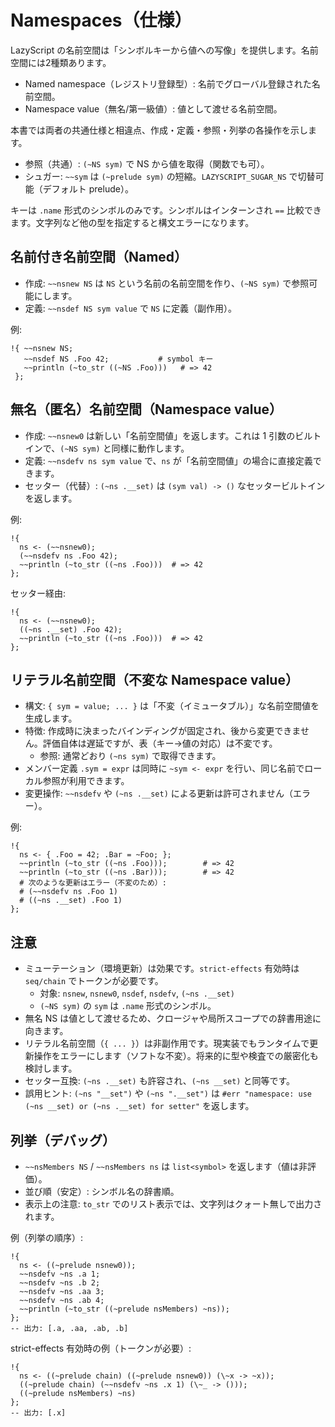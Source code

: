 # Namespaces（仕様）

LazyScript の名前空間は「シンボルキーから値への写像」を提供します。名前空間には2種類あります。

- Named namespace（レジストリ登録型）: 名前でグローバル登録された名前空間。
- Namespace value（無名/第一級値）: 値として渡せる名前空間。

本書では両者の共通仕様と相違点、作成・定義・参照・列挙の各操作を示します。

- 参照（共通）: `(~NS sym)` で NS から値を取得（関数でも可）。
- シュガー: `~~sym` は `(~prelude sym)` の短縮。`LAZYSCRIPT_SUGAR_NS` で切替可能（デフォルト prelude）。

キーは `.name` 形式のシンボルのみです。シンボルはインターンされ `==` 比較できます。文字列など他の型を指定すると構文エラーになります。

## 名前付き名前空間（Named）

- 作成: `~~nsnew NS` は `NS` という名前の名前空間を作り、`(~NS sym)` で参照可能にします。
- 定義: `~~nsdef NS sym value` で `NS` に定義（副作用）。

例:

```
!{ ~~nsnew NS;
   ~~nsdef NS .Foo 42;           # symbol キー
   ~~println (~to_str ((~NS .Foo)))   # => 42
 };
```

## 無名（匿名）名前空間（Namespace value）

- 作成: `~~nsnew0` は新しい「名前空間値」を返します。これは 1 引数のビルトインで、`(~NS sym)` と同様に動作します。
- 定義: `~~nsdefv ns sym value` で、`ns` が「名前空間値」の場合に直接定義できます。
- セッター（代替）: `(~ns .__set)` は `(sym val) -> ()` なセッタービルトインを返します。

例:

```
!{
  ns <- (~~nsnew0);
  (~~nsdefv ns .Foo 42);
  ~~println (~to_str ((~ns .Foo)))  # => 42
};
```

セッター経由:

```
!{
  ns <- (~~nsnew0);
  ((~ns .__set) .Foo 42);
  ~~println (~to_str ((~ns .Foo)))  # => 42
};
```

## リテラル名前空間（不変な Namespace value）

- 構文: `{ sym = value; ... }` は「不変（イミュータブル）」な名前空間値を生成します。
- 特徴: 作成時に決まったバインディングが固定され、後から変更できません。評価自体は遅延ですが、表（キー→値の対応）は不変です。
  - 参照: 通常どおり `(~ns sym)` で取得できます。
- メンバー定義 `.sym = expr` は同時に `~sym <- expr` を行い、同じ名前でローカル参照が利用できます。
- 変更操作: `~~nsdefv` や `(~ns .__set)` による更新は許可されません（エラー）。

例:

```
!{
  ns <- { .Foo = 42; .Bar = ~Foo; };
  ~~println (~to_str ((~ns .Foo)));        # => 42
  ~~println (~to_str ((~ns .Bar)));        # => 42
  # 次のような更新はエラー（不変のため）:
  # (~~nsdefv ns .Foo 1)
  # ((~ns .__set) .Foo 1)
};
```

## 注意
- ミューテーション（環境更新）は効果です。`strict-effects` 有効時は `seq/chain` でトークンが必要です。
  - 対象: `nsnew`, `nsnew0`, `nsdef`, `nsdefv`, `(~ns .__set)`
  - `(~NS sym)` の `sym` は `.name` 形式のシンボル。
- 無名 NS は値として渡せるため、クロージャや局所スコープでの辞書用途に向きます。
- リテラル名前空間（`{ ... }`）は非副作用です。現実装でもランタイムで更新操作をエラーにします（ソフトな不変）。将来的に型や検査での厳密化も検討します。
 - セッター互換: `(~ns .__set)` も許容され、`(~ns __set)` と同等です。
 - 誤用ヒント: `(~ns "__set")` や `(~ns ".__set")` は `#err "namespace: use (~ns __set) or (~ns .__set) for setter"` を返します。

## 列挙（デバッグ）
  - `~~nsMembers NS` / `~~nsMembers ns` は `list<symbol>` を返します（値は非評価）。
  - 並び順（安定）: シンボル名の辞書順。
- 表示上の注意: `to_str` でのリスト表示では、文字列はクォート無しで出力されます。

例（列挙の順序）:

  ```
  !{
    ns <- ((~prelude nsnew0));
    ~~nsdefv ~ns .a 1;
    ~~nsdefv ~ns .b 2;
    ~~nsdefv ~ns .aa 3;
    ~~nsdefv ~ns .ab 4;
    ~~println (~to_str ((~prelude nsMembers) ~ns));
  };
  -- 出力: [.a, .aa, .ab, .b]
  ```

strict-effects 有効時の例（トークンが必要）:

```
!{
  ns <- ((~prelude chain) ((~prelude nsnew0)) (\~x -> ~x));
  ((~prelude chain) (~~nsdefv ~ns .x 1) (\~_ -> ()));
  ((~prelude nsMembers) ~ns)
};
-- 出力: [.x]
```
